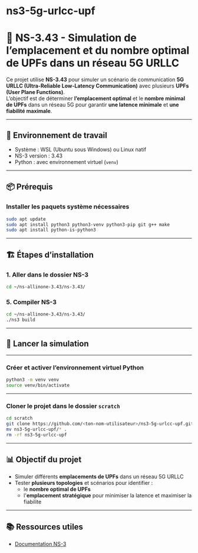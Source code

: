# ns3-5g-urlcc-upf

# 🚀 NS-3.43 - Simulation de l’emplacement et du nombre optimal de UPFs dans un réseau 5G URLLC

Ce projet utilise **NS-3.43** pour simuler un scénario de communication **5G URLLC (Ultra-Reliable Low-Latency Communication)** avec plusieurs **UPFs (User Plane Functions)**.  
L’objectif est de déterminer **l’emplacement optimal** et le **nombre minimal de UPFs** dans un réseau 5G pour garantir **une latence minimale** et **une fiabilité maximale**.

---

## 🧰 Environnement de travail

- Système : WSL (Ubuntu sous Windows) ou Linux natif
- NS-3 version : 3.43
- Python : avec environnement virtuel (`venv`)

---

## 📦 Prérequis

### Installer les paquets système nécessaires

```bash
sudo apt update
sudo apt install python3 python3-venv python3-pip git g++ make
sudo apt install python-is-python3
```

---

## 🏗️ Étapes d’installation

### 1. Aller dans le dossier NS-3

```bash
cd ~/ns-allinone-3.43/ns-3.43/
```

### 5. Compiler NS-3

```bash
cd ~/ns-allinone-3.43/ns-3.43/
./ns3 build
```

---

## 🚀 Lancer la simulation
---

### Créer et activer l’environnement virtuel Python

```bash
python3 -m venv venv
source venv/bin/activate
```

---

### Cloner le projet dans le dossier `scratch`

```bash
cd scratch
git clone https://github.com/<ton-nom-utilisateur>/ns3-5g-urlcc-upf.git
mv ns3-5g-urlcc-upf/* .
rm -rf ns3-5g-urlcc-upf
```

---

## 📊 Objectif du projet

- Simuler différents **emplacements de UPFs** dans un réseau 5G URLLC
- Tester **plusieurs topologies** et scénarios pour identifier :
  - le **nombre optimal de UPFs**
  - l'**emplacement stratégique** pour minimiser la latence et maximiser la fiabilite

---

## 📚 Ressources utiles

- [Documentation NS-3](https://www.nsnam.org/documentation/)



